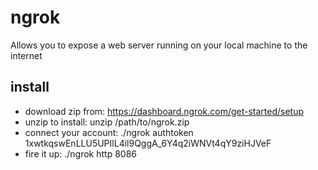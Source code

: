 # ngrok

Allows you to expose a web server running on your local machine to the internet

## install
  * download zip from: https://dashboard.ngrok.com/get-started/setup
  * unzip to install: unzip /path/to/ngrok.zip
  * connect your account: ./ngrok authtoken 1xwtkqswEnLLU5UPIlL4il9QggA_6Y4q2iWNVt4qY9ziHJVeF
  * fire it up: ./ngrok http 8086